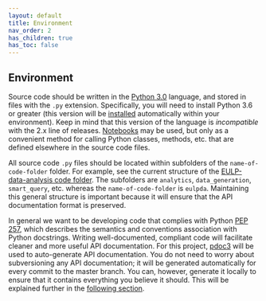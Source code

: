 ```yaml
---
layout: default
title: Environment
nav_order: 2
has_children: true
has_toc: false
---
```


Environment
-----------
Source code should be written in the [Python 3.0](https://www.python.org/download/releases/3.0/) language, and stored in files with the `.py` extension. Specifically, you will need to install Python 3.6 or greater (this version will be [installed](../getting_started/installation.html) automatically within your environment). Keep in mind that this version of the language is _incompatible_ with the 2.x line of releases. [Notebooks](https://jupyter.org/) may be used, but only as a convenient method for calling Python classes, methods, etc. that are defined elsewhere in the source code files.

All source code `.py` files should be located within subfolders of the `name-of-code-folder` folder. For example, see the current structure of the [EULP-data-analysis code folder](https://github.com/NREL/EULP-data-analysis/tree/master/eulpda). The subfolders are `analytics`, `data_generation`, `smart_query`, etc. whereas the `name-of-code-folder` is `eulpda`. Maintaining this general structure is important because it will ensure that the API documentation format is preserved.

In general we want to be developing code that complies with Python [PEP 257](https://www.python.org/dev/peps/pep-0257/), which describes the semantics and conventions association with Python docstrings. Writing well-documented, compliant code will facilitate cleaner and more useful API documentation. For this project, [pdoc3](https://pdoc3.github.io/pdoc/) will be used to auto-generate API documentation. You do not need to worry about subversioning any API documentation; it will be generated automatically for every commit to the master branch. You can, however, generate it locally to ensure that it contains everything you believe it should. This will be explained further in the [following section](../getting_started/getting_started.md).